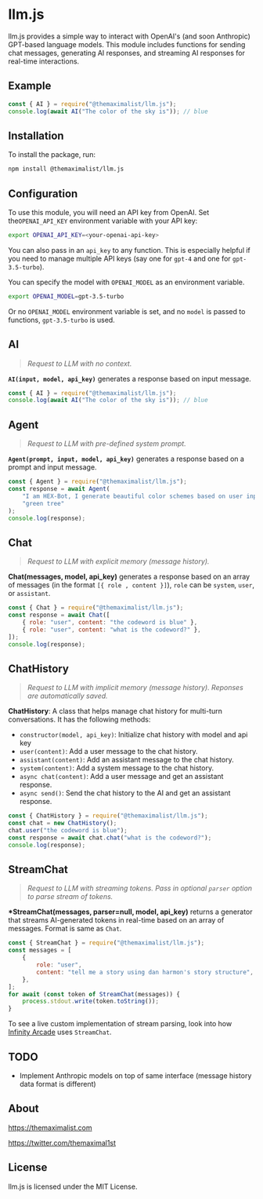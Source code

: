 # llm.js

llm.js provides a simple way to interact with OpenAI's (and soon Anthropic) GPT-based language models. This module includes functions for sending chat
messages, generating AI responses, and streaming AI responses for real-time interactions.



## Example

```javascript
const { AI } = require("@themaximalist/llm.js");
console.log(await AI("The color of the sky is")); // blue
```



## Installation

To install the package, run:

```bash
npm install @themaximalist/llm.js
```



## Configuration

To use this module, you will need an API key from OpenAI. Set the`OPENAI_API_KEY` environment variable with your API key:

```bash
export OPENAI_API_KEY=<your-openai-api-key>
```

You can also pass in an `api_key` to any function. This is especially helpful if you need to manage multiple API keys (say one for `gpt-4` and one for `gpt-3.5-turbo`).

You can specify the model with `OPENAI_MODEL` as an environment variable.

```bash
export OPENAI_MODEL=gpt-3.5-turbo
```

Or no `OPENAI_MODEL` environment variable is set, and no `model` is passed to functions, `gpt-3.5-turbo` is used.



## AI

>  *Request to LLM with no context.*

**`AI(input, model, api_key)`** generates a response based on input message.

```javascript
const { AI } = require("@themaximalist/llm.js");
console.log(await AI("The color of the sky is")); // blue
```



## Agent

> *Request to LLM with pre-defined system prompt.*

**`Agent(prompt, input, model, api_key)`** generates a response based on a prompt and input message.

```javascript
const { Agent } = require("@themaximalist/llm.js");
const response = await Agent(
    "I am HEX-Bot, I generate beautiful color schemes based on user input",
    "green tree"
);
console.log(response);
```



## Chat

> *Request to LLM with explicit memory (message history).*

**Chat(messages, model, api_key)** generates a response based on an array of messages (in the format `[{ role , content }]`), `role` can be `system`, `user`, or `assistant`.

```javascript
const { Chat } = require("@themaximalist/llm.js");
const response = await Chat([
    { role: "user", content: "the codeword is blue" },
    { role: "user", content: "what is the codeword?" },
]);
console.log(response);
```



## ChatHistory

>  *Request to LLM with implicit memory (message history). Reponses are automatically saved.*

**ChatHistory**: A class that helps manage chat history for multi-turn conversations. It has the following methods:

-   `constructor(model, api_key)`: Initialize chat history with model and api key
-   `user(content)`: Add a user message to the chat history.
-   `assistant(content)`: Add an assistant message to the chat history.
-   `system(content)`: Add a system message to the chat history.
-   `async chat(content)`: Add a user message and get an assistant response.
-   `async send()`: Send the chat history to the AI and get an assistant response.

```javascript
const { ChatHistory } = require("@themaximalist/llm.js");
const chat = new ChatHistory();
chat.user("the codeword is blue");
const response = await chat.chat("what is the codeword?");
console.log(response);
```



## StreamChat

> *Request to LLM with streaming tokens. Pass in optional `parser` option to parse stream of tokens.*

**\*StreamChat(messages, parser=null, model, api_key)**  returns a generator that streams AI-generated tokens in real-time based on an array of messages. Format is same as `Chat`.

```javascript
const { StreamChat } = require("@themaximalist/llm.js");
const messages = [
    {
        role: "user",
        content: "tell me a story using dan harmon's story structure",
    },
];
for await (const token of StreamChat(messages)) {
    process.stdout.write(token.toString());
}
```

To see a live custom implementation of stream parsing, look into how [Infinity Arcade](https://github.com/themaximal1st/InfinityArcade) uses `StreamChat`.



## TODO

* Implement Anthropic models on top of same interface (message history data format is different)



## About

https://themaximalist.com

https://twitter.com/themaximal1st



## License

llm.js is licensed under the MIT License.
